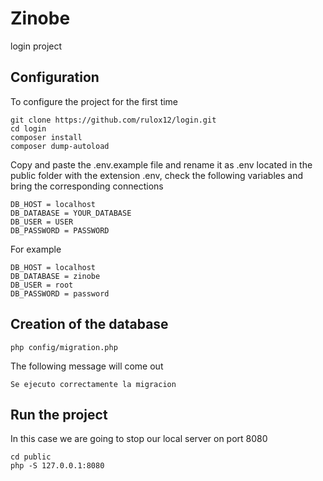 # Zinobe
login project

## Configuration

To configure the project for the first time

```
git clone https://github.com/rulox12/login.git
cd login
composer install
composer dump-autoload
```
Copy and paste the .env.example file and rename it as .env located in the public folder with the extension .env, check the following variables and bring the corresponding connections
```
DB_HOST = localhost
DB_DATABASE = YOUR_DATABASE
DB_USER = USER
DB_PASSWORD = PASSWORD
```
For example
```
DB_HOST = localhost
DB_DATABASE = zinobe
DB_USER = root
DB_PASSWORD = password
```

## Creation of the database

```
php config/migration.php
```
The following message will come out

```
Se ejecuto correctamente la migracion
```

## Run the project

In this case we are going to stop our local server on port 8080
```
cd public
php -S 127.0.0.1:8080
```

